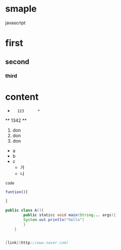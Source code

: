 smaple
======

javascript
# first
## second
### third
content
=========================

*       123      *
**    1342           **

1. don
2. don
3. don

- a
- b
- c
  -  가
  -  나


`code`


```javascript
funtion()[

]
```

```java
public class A(){
        public staticc void main(String... args){
        System.out.println("hello")
        }
    }


[link](http://www.naver.com)
